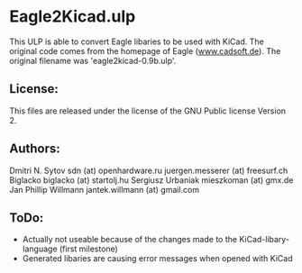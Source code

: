 Eagle2Kicad.ulp
===============
This ULP is able to convert Eagle libaries to be used with KiCad. The original code comes from the homepage of Eagle (www.cadsoft.de). The original filename was 'eagle2kicad-0.9b.ulp'.

License:
--------
This files are released under the license of the GNU Public license Version 2.

Authors:
--------
Dmitri N. Sytov sdn (at) openhardware.ru
juergen.messerer (at) freesurf.ch
Biglacko biglacko (at) startolj.hu
Sergiusz Urbaniak mieszkoman (at) gmx.de
Jan Phillip Willmann jantek.willmann (at) gmail.com

ToDo:
-----
- Actually not useable because of the changes made to the KiCad-libary-language (first milestone)
- Generated libaries are causing error messages when opened with KiCad
